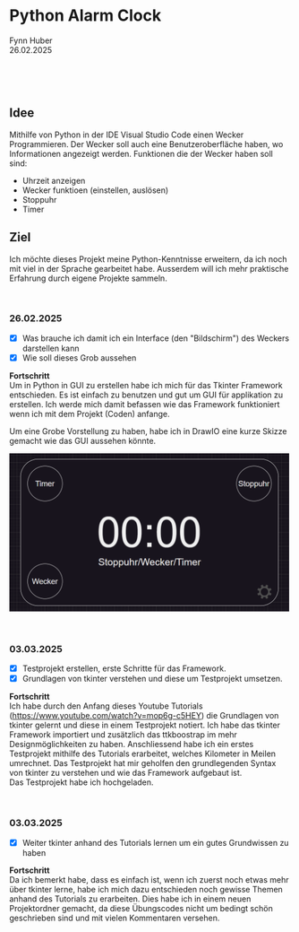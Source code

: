 # Python Alarm Clock
Fynn Huber              
26.02.2025

&nbsp;

&nbsp;

## Idee
Mithilfe von Python in der IDE Visual Studio Code einen Wecker Programmieren. Der Wecker soll auch eine Benutzeroberfläche haben, wo Informationen angezeigt werden. Funktionen die der Wecker haben soll sind: 
- Uhrzeit anzeigen
- Wecker funktioen (einstellen, auslösen)
- Stoppuhr
- Timer

## Ziel
Ich möchte dieses Projekt meine Python-Kenntnisse erweitern, da ich noch mit viel in der Sprache gearbeitet habe. Ausserdem will ich mehr praktische Erfahrung durch eigene Projekte sammeln.

 &nbsp;

### 26.02.2025
  - [x] Was brauche ich damit ich ein Interface (den "Bildschirm") des Weckers darstellen kann
  - [x] Wie soll dieses Grob aussehen

**Fortschritt**            
Um in Python in GUI zu erstellen habe ich mich für das Tkinter Framework entschieden. Es ist einfach zu benutzen und gut um GUI für applikation zu erstellen. Ich werde mich damit befassen wie das Framework funktioniert wenn ich mit dem Projekt (Coden) anfange.

Um eine Grobe Vorstellung zu haben, habe ich in DrawIO eine kurze Skizze gemacht wie das GUI aussehen könnte.                

<img src="https://github.com/Fynn8962/Python-Alarm-Clock/blob/main/images/AlarmClockPrototype.png" alt="Alarm Clock Prototype" width="500" >

 &nbsp;

### 03.03.2025
  - [x] Testprojekt erstellen, erste Schritte für das Framework.
  - [x] Grundlagen von tkinter verstehen und diese um Testprojekt umsetzen. 

**Fortschritt**  
Ich habe durch den Anfang dieses Youtube Tutorials (https://www.youtube.com/watch?v=mop6g-c5HEY) die Grundlagen von tkinter gelernt und diese in einem Testprojekt notiert. Ich habe das tkinter Framework importiert und zusätzlich das ttkboostrap im mehr Designmöglichkeiten zu haben. Anschliessend habe ich ein erstes Testprojekt mithilfe des Tutorials erarbeitet, welches Kilometer in Meilen umrechnet. Das Testprojekt hat mir geholfen den grundlegenden Syntax von tkinter zu verstehen und wie das Framework aufgebaut ist.                  
Das Testprojekt habe ich hochgeladen.

 &nbsp;

### 03.03.2025
  - [x] Weiter tkinter anhand des Tutorials lernen um ein gutes Grundwissen zu haben

**Fortschritt**  
Da ich bemerkt habe, dass es einfach ist, wenn ich zuerst noch etwas mehr über tkinter lerne, habe ich mich dazu entschieden noch gewisse Themen anhand des Tutorials zu erarbeiten. Dies habe ich in einem neuen Projektordner gemacht, da diese Übungscodes nicht um bedingt schön geschrieben sind und mit vielen Kommentaren versehen.
